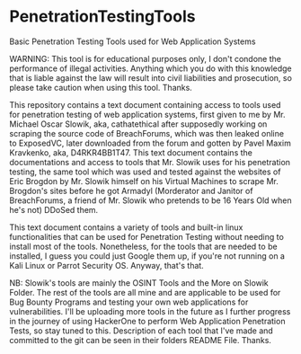 # PenetrationTestingTools
Basic Penetration Testing Tools used for Web Application Systems

WARNING: This tool is for educational purposes only, I don't condone the performance of illegal activities. Anything which you do with this knowledge that is liable against the law will result into civil liabilities and prosecution, so please take caution when using this tool. Thanks.

This repository contains a text document containing access to tools used for penetration testing of web application systems, first given to me by Mr. Michael Oscar Slowik, aka, cathatethical after supposedly working on scraping the source code of BreachForums, which was then leaked online to ExposedVC, later downloaded from the forum and gotten by Pavel Maxim Kravkenko, aka, D4RKR4BB1T47. This text document contains the documentations and access to tools that Mr. Slowik uses for his penetration testing, the same tool which was used and tested against the websites of Eric Brogdon by Mr. Slowik himself on his Virtual Machines to scrape Mr. Brogdon's sites before he got Armadyl (Morderator and Janitor of BreachForums, a friend of Mr. Slowik who pretends to be 16 Years Old when he's not) DDoSed them.

This text document contains a variety of tools and built-in linux functionalities that can be used for Penetration Testing without needing to install most of the tools. Nonetheless, for the tools that are needed to be installed, I guess you could just Google them up, if you're not running on a Kali Linux or Parrot Security OS. Anyway, that's that.

NB: Slowik's tools are mainly the OSINT Tools and the More on Slowik Folder. The rest of the tools are all mine and are applicable to be used for Bug Bounty Programs and testing your own web applications for vulnerabilities. I'll be uploading more tools in the future as I further progress in the journey of using HackerOne to perform Web Application Penetration Tests, so stay tuned to this. Description of each tool that I've made and committed to the git can be seen in their folders README File. Thanks.
